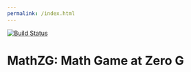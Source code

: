 ```yaml
---
permalink: /index.html
---
```

[![Build Status](https://travis-ci.org/MrTost/mathzg.svg?branch=master)](https://travis-ci.org/MrTost/mathzg)
# MathZG: Math Game at Zero G

